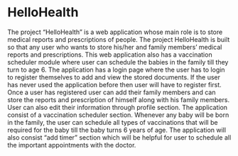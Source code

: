 # HelloHealth
 The project “HelloHealth” is a web application whose main role is to store medical reports and prescriptions of people. The project HelloHealth is built so that any user who wants to store his/her and family members’ medical reports and prescriptions. This web application also has a vaccination scheduler module where user can schedule the babies in the family till they turn to age 6.
 The application has a login page where the user has to login to register themselves to add and view the stored documents. If the user has never used the application before then user will have to register first. Once a user has registered user can add their family members and can store the reports and prescription of himself along with his family members. User can also edit their information through profile section.
 The application consist of a vaccination scheduler section. Whenever any baby will be born in the family, the user can schedule all types of vaccinations that will be required for the baby till the baby turns 6 years of age.
The application will also consist “add timer” section which will be helpful for user to schedule all the important appointments with the doctor.
